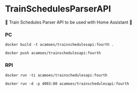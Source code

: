 # TrainSchedulesParserAPI
:monorail: Train Schedules Parser API to be used with Home Assistant :metal:

<h3>PC </h3>

```
docker build -t acamoes/trainschedulesapi:fourth .

docker push acamoes/trainschedulesapi:fourth
```

<h3>RPI </h3>

```
docker run -ti acamoes/trainschedulesapi:fourth

docker run -d -p 4003:80 acamoes/trainschedulesapi:fourth
```
